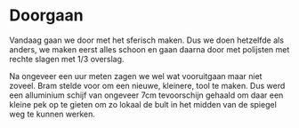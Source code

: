 # Doorgaan
Vandaag gaan we door met het sferisch maken. Dus we doen hetzelfde als anders, we maken eerst alles schoon en gaan daarna door met polijsten met rechte slagen met 1/3 overslag.

Na ongeveer een uur meten zagen we wel wat vooruitgaan maar niet zoveel. Bram stelde voor om een nieuwe, kleinere, tool te maken. Dus werd een alluminium schijf van ongeveer 7cm tevoorschijn gehaald om daar een kleine pek op te gieten om zo lokaal de bult in het midden van de spiegel weg te kunnen werken.
